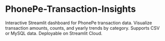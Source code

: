 # PhonePe-Transaction-Insights
Interactive Streamlit dashboard for PhonePe transaction data. Visualize transaction amounts, counts, and yearly trends by category. Supports CSV or MySQL data. Deployable on Streamlit Cloud.
